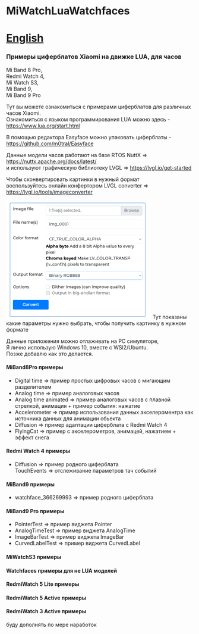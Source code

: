 # MiWatchLuaWatchfaces

# [English](README.md)

### Примеры циферблатов Xiaomi на движке LUA, для часов 
  Mi Band 8 Pro,  
  Redmi Watch 4,  
  Mi Watch S3,  
  Mi Band 9,  
  Mi Band 9 Pro  

Тут вы можете ознакомиться с примерами циферблатов для различных часов Xiaomi.   
Ознакомиться с языком программирования LUA можно здесь - https://www.lua.org/start.html   

В помощью редактора Easyface можно упаковать циферблаты - https://github.com/m0tral/Easyface  

Данные модели часов работают на базе RTOS NuttX => https://nuttx.apache.org/docs/latest/   
и используют графическую библиотеку LVGL => https://lvgl.io/get-started

Чтобы сконвертировать картинки в нужный формат   
воспользуйтесь онлайн конфертором LVGL converter => https://lvgl.io/tools/imageconverter  
  
<img src="img/lvgl_conv_settings.png"/>   
Тут показаны какие параметры нужно выбрать,   
чтобы получить картинку в нужном формате   
   
Данные приложения можно отлаживать на PC симуляторе,   
Я лично использую Windows 10, вместе с WSl2/Ubuntu.   
Позже добавлю как это делается.   

#### MiBand8Pro примеры   
 - Digital time => пример простых цифровых часов с мигающим разделителем   
 - Analog time  => пример аналоговых часов   
 - Analog time animated  => пример аналоговых часов с плавной стрелкой, анимация + пример события: нажатие   
 - Accelerometer  => пример использования данных акселероментра как источника данных для анимации обьекта   
 - Diffusion  => пример адаптации циферблата с Redmi Watch 4   
 - FlyingCat  => пример с акселерометров, анимацей, нажатием + эффект снега   
 
#### Redmi Watch 4 примеры   
 - Diffusion  => пример родного циферблата   
   TouchEvents => отслеживание параметров тач событий   
 
#### MiBand9 примеры   
 - watchface_366269993  => пример родного циферблата   

#### MiBand9 Pro примеры   
 - PointerTest  => пример виджета Pointer   
 - AnalogTimeTest  => пример виджета AnalogTime   
 - ImageBarTest  => пример виджета ImageBar   
 - CurvedLabelTest  => пример виджета CurvedLabel   

#### MiWatchS3 примеры   

#### Watchfaces примеры для не LUA моделей   
   
#### RedmiWatch 5 Lite примеры   
#### RedmiWatch 5 Active примеры   
#### RedmiWatch 3 Active примеры   

буду дополнять по мере наработок   

